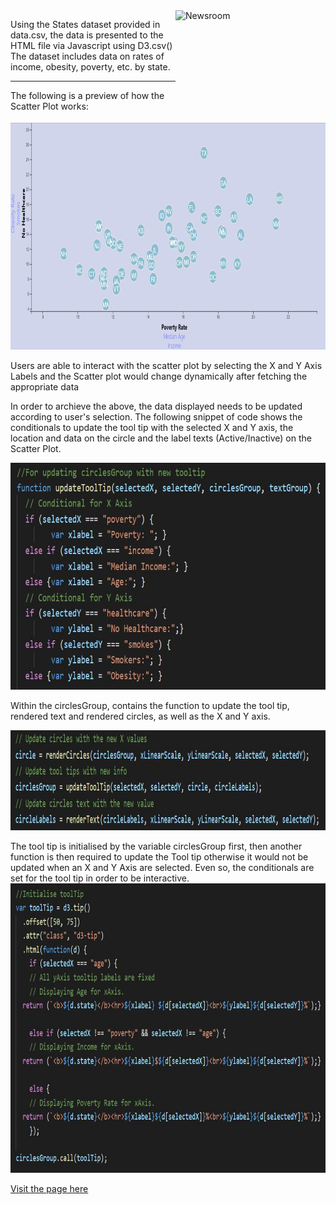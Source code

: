 <img src="https://media.giphy.com/media/v2xIous7mnEYg/giphy.gif" alt="Newsroom" width="240" height="180" align="right">

Using the States dataset provided in data.csv, the data is presented to the HTML file via Javascript using D3.csv() <br>
The dataset includes data on rates of income, obesity, poverty, etc. by state. 

<hr>

The following is a preview of how the Scatter Plot works:

<img src="/D3_data_journalism/snips/scatterplot.gif" alt="Scatter Plot" width="800" height="363">

Users are able to interact with the scatter plot by selecting the X and Y Axis Labels and the Scatter plot would change dynamically after fetching the appropriate data<br>

In order to archieve the above, the data displayed needs to be updated according to user's selection. 
The following snippet of code shows the conditionals to update the tool tip with the selected X and Y axis, the location and data on the circle and the label texts (Active/Inactive) on the Scatter Plot.

<img src="/D3_data_journalism/snips/updatingxaxis.JPG" alt="Updating Axis" width="800" height="363"> <br>

Within the circlesGroup, contains the function to update the tool tip, rendered text and rendered circles, as well as the X and Y axis. <br>

<img src="/D3_data_journalism/snips/updates.JPG" alt="Updates Circles" width="800" height="160"> <br>

The tool tip is initialised by the variable circlesGroup first, then another function is then required to update the Tool tip otherwise it would not be updated when an X and Y Axis are selected.
Even so, the conditionals are set for the tool tip in order to be interactive.
<img src="/D3_data_journalism/snips/tooltip.JPG" alt="Tool Tip" width="800" height="463"> <br>



<a href="https://foofx88.github.io/d3-challenge/">Visit the page here</a>
